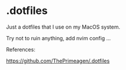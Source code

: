 # .dotfiles
Just a dotfiles that I use on my MacOS system.

Try not to ruin anything, add nvim config ...

References:

https://github.com/ThePrimeagen/.dotfiles
